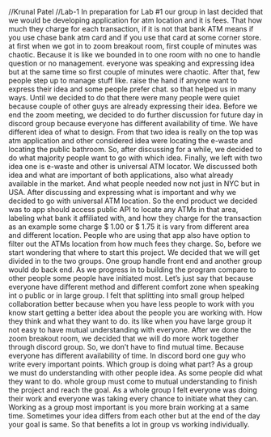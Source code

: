 //Krunal Patel
//Lab-1
In preparation for Lab #1 our group in last decided that we would be developing application for atm location and it is fees. That how much they charge for each transaction, if it is not that bank ATM means if you use chase bank atm card and if you use that card at some corner store. at first when we got in to zoom breakout room, first couple of minutes was chaotic. Because it is like we bounded in to one room with no one to handle question or no management. everyone was speaking and expressing idea but at the same time so first couple of minutes were chaotic. After that, few people step up to manage stuff like. raise the hand if anyone want to express their idea and some people prefer chat. so that helped us in many ways. Until we decided to do that there were many people were quiet because couple of other guys are already expressing their idea. Before we end the zoom meeting, we decided to do further discussion for future day in discord group because everyone has different availability of time.
We have different idea of what to design. From that two idea is really on the top was atm application and other considered idea were locating the e-waste and locating the public bathroom. So, after discussing for a while, we decided to do what majority people want to go with which idea. Finally, we left with two idea one is e-waste and other is universal ATM locator. We discussed both idea and what are important of both applications, also what already available in the market. And what people needed now not just in NYC but in USA. After discussing and expressing what is important and why we decided to go with universal ATM location. So the end product we decided was to app should access public API to locate any ATMs in that area, labeling what bank it affiliated with, and how they charge for the transaction as an example some charge $ 1.00 or $ 1.75 it is vary from different area and different location. People who are using that app also have option to filter out the ATMs location from how much fees they charge. 
So, before we start wondering that where to start this project. We decided that we will get divided in to the two groups. One group handle front end and another group would do back end. As we progress in to building the program compare to other people some people have initiated most. Let’s just say that because everyone have different method and different comfort zone when speaking int o public or in large group.
I felt that splitting into small group helped collaboration better because when you have less people to work with you know start getting a better idea about the people you are working with. How they think and what they want to do. its like when you have large group it not easy to have mutual understanding with everyone. After we done the zoom breakout room, we decided that we will do more work together through discord group. So, we don’t have to find mutual time. Because everyone has different availability of time. In discord bord one guy who write every important points. Which group is doing what part?
As a group we must do understanding with other people idea. As some people did what they want to do. whole group must come to mutual understanding to finish the project and reach the goal. As a whole group I felt everyone was doing their work and everyone was taking every chance to initiate what they can. Working as a group most important is you more brain working at a same time. Sometimes your idea differs from each other but at the end of the day your goal is same. So that benefits a lot in group vs working individually.
 

  
